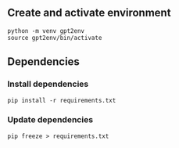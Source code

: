 ## Create and activate environment

```
python -m venv gpt2env
source gpt2env/bin/activate
```

## Dependencies

### Install dependencies
```
pip install -r requirements.txt
```

### Update dependencies
```
pip freeze > requirements.txt
```